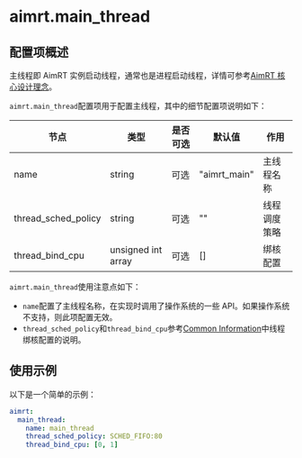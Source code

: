 # aimrt.main_thread

## 配置项概述

主线程即 AimRT 实例启动线程，通常也是进程启动线程，详情可参考[AimRT 核心设计理念](../concepts/core_design.md)。

`aimrt.main_thread`配置项用于配置主线程，其中的细节配置项说明如下：

| 节点                | 类型               | 是否可选 | 默认值       | 作用         |
| ------------------- | ------------------ | -------- | ------------ | ------------ |
| name                | string             | 可选     | "aimrt_main" | 主线程名称   |
| thread_sched_policy | string             | 可选     | ""           | 线程调度策略 |
| thread_bind_cpu     | unsigned int array | 可选     | []           | 绑核配置     |

`aimrt.main_thread`使用注意点如下：

- `name`配置了主线程名称，在实现时调用了操作系统的一些 API。如果操作系统不支持，则此项配置无效。
- `thread_sched_policy`和`thread_bind_cpu`参考[Common Information](./common.md)中线程绑核配置的说明。

## 使用示例

以下是一个简单的示例：

```yaml
aimrt:
  main_thread:
    name: main_thread
    thread_sched_policy: SCHED_FIFO:80
    thread_bind_cpu: [0, 1]
```
